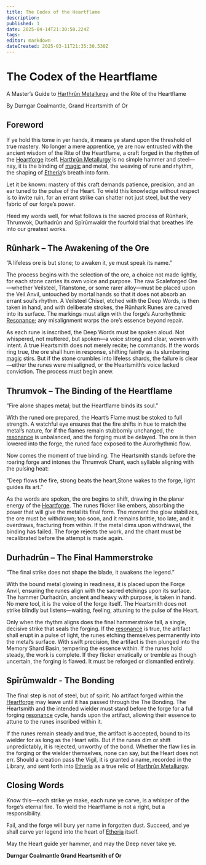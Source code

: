 ```yaml
---
title: The Codex of the Heartflame
description: 
published: 1
date: 2025-04-14T21:30:50.224Z
tags: 
editor: markdown
dateCreated: 2025-03-11T21:35:30.530Z
---
```


# The Codex of the Heartflame

A Master’s Guide to [Harthrûn Metallurgy](/profession/harthrûn-metallurgy.md) and the Rite of the Heartflame

By Durngar Coalmantle, Grand Heartsmith of Or

## Foreword

If ye hold this tome in yer hands, it means ye stand upon the threshold of true mastery. No longer a mere apprentice, ye are now entrusted with the ancient wisdom of the Rite of the Heartflame, a craft forged in the rhythm of the [Heartforge](/location/settlement/city/city-of-or/heartforge.md) itself. [Harthrûn Metallurgy](/profession/harthrûn-metallurgy.md) is no simple hammer and steel—nay, it is the binding of [magic](/structure/mechanic/magic.md) and metal, the weaving of rune and rhythm, the shaping of [Etheria](/etheria.md)’s breath into form.

Let it be known: mastery of this craft demands patience, precision, and an ear tuned to the pulse of the Heart. To wield this knowledge without respect is to invite ruin, for an errant strike can shatter not just steel, but the very fabric of our forge’s power.

Heed my words well, for what follows is the sacred process of Rûnhark, Thrumvok, Durhadrûn and Spîrûmwaldr the fourfold trial that breathes life into our greatest works.

## Rûnhark – The Awakening of the Ore

”A lifeless ore is but stone; to awaken it, ye must speak its name.”

The process begins with the selection of the ore, a choice not made lightly, for each stone carries its own voice and purpose. The raw Scaleforged Ore—whether Veilsteel, Titanstone, or some rarer alloy—must be placed upon the Veil Anvil, untouched by mortal hands so that it does not absorb an errant soul’s rhythm. A Veilsteel Chisel, etched with the Deep Words, is then taken in hand, and with deliberate strokes, the Rûnhark Runes are carved into its surface. The markings must align with the forge’s Aurorhythmic [Resonance](/structure/mechanic/resonance.md); any misalignment warps the ore’s essence beyond repair.

As each rune is inscribed, the Deep Words must be spoken aloud. Not whispered, not muttered, but spoken—a voice strong and clear, woven with intent. A true Heartsmith does not merely recite; he commands. If the words ring true, the ore shall hum in response, shifting faintly as its slumbering [magic](/structure/mechanic/magic.md) stirs. But if the stone crumbles into lifeless shards, the failure is clear—either the runes were misaligned, or the Heartsmith’s voice lacked conviction. The process must begin anew.

## Thrumvok – The Binding of the Heartflame

”Fire alone shapes metal; but the Heartflame binds its soul.”

With the runed ore prepared, the Heart’s Flame must be stoked to full strength. A watchful eye ensures that the fire shifts in hue to match the metal’s nature, for if the flames remain stubbornly unchanged, the [resonance](/structure/mechanic/resonance.md) is unbalanced, and the forging must be delayed. The ore is then lowered into the forge, the runed face exposed to the Aurorhythmic flow.

Now comes the moment of true binding. The Heartsmith stands before the roaring forge and intones the Thrumvok Chant, each syllable aligning with the pulsing heat:

”Deep flows the fire, strong beats the heart,Stone wakes to the forge, light guides its art.”

As the words are spoken, the ore begins to shift, drawing in the planar energy of the [Heartforge](/location/settlement/city/city-of-or/heartforge.md). The runes flicker like embers, absorbing the power that will give the metal its final form. The moment the glow stabilizes, the ore must be withdrawn; too soon, and it remains brittle, too late, and it overdraws, fracturing from within. If the metal dims upon withdrawal, the binding has failed. The forge rejects the work, and the chant must be recalibrated before the attempt is made again.

## Durhadrûn – The Final Hammerstroke

”The final strike does not shape the blade, it awakens the legend.”

With the bound metal glowing in readiness, it is placed upon the Forge Anvil, ensuring the runes align with the sacred etchings upon its surface. The hammer Durhadrûn, ancient and heavy with purpose, is taken in hand. No mere tool, it is the voice of the forge itself. The Heartsmith does not strike blindly but listens—waiting, feeling, attuning to the pulse of the Heart.

Only when the rhythm aligns does the final hammerstroke fall, a single, decisive strike that seals the forging. If the [resonance](/structure/mechanic/resonance.md) is true, the artifact shall erupt in a pulse of light, the runes etching themselves permanently into the metal’s surface. With swift precision, the artifact is then plunged into the Memory Shard Basin, tempering the essence within. If the runes hold steady, the work is complete. If they flicker erratically or tremble as though uncertain, the forging is flawed. It must be reforged or dismantled entirely.

## Spîrûmwaldr - The Bonding

The final step is not of steel, but of spirit. No artifact forged within the [Heartforge](/location/settlement/city/city-of-or/heartforge.md) may leave until it has passed through the The Bonding. The Heartsmith and the intended wielder must stand before the forge for a full forging [resonance](/structure/mechanic/resonance.md) cycle, hands upon the artifact, allowing their essence to attune to the runes inscribed within it.

If the runes remain steady and true, the artifact is accepted, bound to its wielder for as long as the Heart wills. But if the runes dim or shift unpredictably, it is rejected, unworthy of the bond. Whether the flaw lies in the forging or the wielder themselves, none can say, but the Heart does not err. Should a creation pass the Vigil, it is granted a name, recorded in the Library, and sent forth into [Etheria](/etheria.md) as a true relic of [Harthrûn Metallurgy](/profession/harthrûn-metallurgy.md).

## Closing Words

Know this—each strike ye make, each rune ye carve, is a whisper of the forge’s eternal fire. To wield the Heartflame is not a right, but a responsibility.

Fail, and the forge will bury yer name in forgotten dust. Succeed, and ye shall carve yer legend into the heart of [Etheria](/etheria.md) itself.

May the Heart guide yer hammer, and may the Deep never take ye.

**Durngar Coalmantle Grand Heartsmith of Or**
